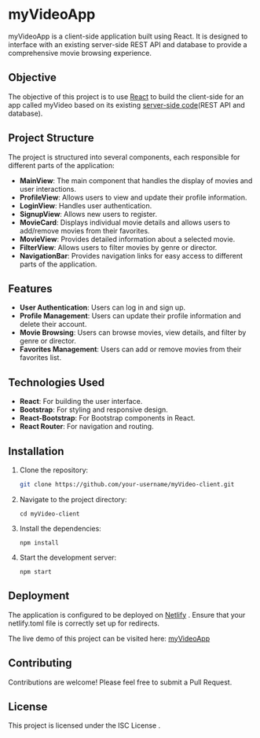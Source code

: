 # myVideoApp

myVideoApp is a client-side application built using React. It is designed to interface with an existing server-side REST API and database to provide a comprehensive movie browsing experience. 

## Objective

The objective of this project is to use [React](https://reactjs.org/) to build the client-side for an app called myVideo based on its existing [server-side code](https://github.com/ensklc93/Movie-API)(REST API and database).

## Project Structure

The project is structured into several components, each responsible for different parts of the application:

- **MainView**: The main component that handles the display of movies and user interactions.
- **ProfileView**: Allows users to view and update their profile information.
- **LoginView**: Handles user authentication.
- **SignupView**: Allows new users to register.
- **MovieCard**: Displays individual movie details and allows users to add/remove movies from their favorites.
- **MovieView**: Provides detailed information about a selected movie.
- **FilterView**: Allows users to filter movies by genre or director.
- **NavigationBar**: Provides navigation links for easy access to different parts of the application.

## Features

- **User Authentication**: Users can log in and sign up.
- **Profile Management**: Users can update their profile information and delete their account.
- **Movie Browsing**: Users can browse movies, view details, and filter by genre or director.
- **Favorites Management**: Users can add or remove movies from their favorites list.

## Technologies Used

- **React**: For building the user interface.
- **Bootstrap**: For styling and responsive design.
- **React-Bootstrap**: For Bootstrap components in React.
- **React Router**: For navigation and routing.

## Installation

1. Clone the repository:
   ```bash
   git clone https://github.com/your-username/myVideo-client.git
   ```

2. Navigate to the project directory:
    ```
    cd myVideo-client
    ```

3. Install the dependencies:
    ```
    npm install
    ```

4. Start the development server:
    ```
    npm start
    ```

## Deployment

The application is configured to be deployed on [Netlify](https://www.netlify.com/) . Ensure that your netlify.toml file is correctly set up for redirects.

The live demo of this project can be visited here: [myVideoApp](https://myvideo-ensklc.netlify.app/)

## Contributing

Contributions are welcome! Please feel free to submit a Pull Request.

## License

This project is licensed under the ISC License .